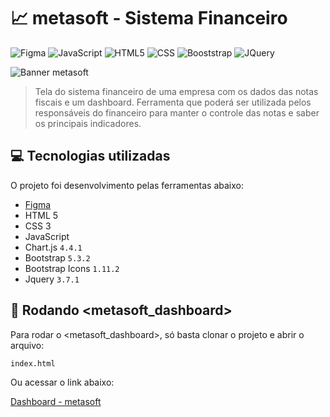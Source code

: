 # 📈 metasoft - Sistema Financeiro

![Figma](https://img.shields.io/badge/-Figma-333333?style=flat&logo=figma&logoColor=007ACC)
![JavaScript](https://img.shields.io/badge/-JavaScript-333333?style=flat&logo=javascript)
![HTML5](https://img.shields.io/badge/-HTML5-333333?style=flat&logo=HTML5)
![CSS](https://img.shields.io/badge/-CSS-333333?style=flat&logo=CSS3&logoColor=1572B6)
![Booststrap](https://img.shields.io/badge/-Booststrap-333333?style=flat&logo=bootstrap&logoColor=1572B6)
![JQuery](https://img.shields.io/badge/-Jquery-333333?style=flat&logo=jquery&logoColor=1572B6)



<img src="./assets/img/banner.png" alt="Banner metasoft">

> Tela do sistema financeiro de uma empresa com os
dados das notas fiscais e um dashboard. Ferramenta que poderá ser utilizada pelos responsáveis do financeiro para manter o controle das notas e saber os principais indicadores.

## 💻 Tecnologias utilizadas

O projeto foi desenvolvimento pelas ferramentas abaixo:

- [Figma](https://www.figma.com/proto/bWCBozPfIPOiwH90D0jqe4/Teste-TechNation---Jo%C3%A3o-Marcos?page-id=0%3A1&type=design&node-id=130-197&viewport=390%2C125%2C0.36&t=gbsLKHkl3XCldSkw-1&scaling=scale-down&mode=design)
- HTML 5
- CSS 3
- JavaScript
- Chart.js `4.4.1`
- Bootstrap `5.3.2`
- Bootstrap Icons `1.11.2`
- Jquery `3.7.1`


## 🚀 Rodando <metasoft_dashboard>

Para rodar o <metasoft_dashboard>, só basta clonar o projeto e abrir o arquivo:

```
index.html
```

Ou acessar o link abaixo:

[Dashboard - metasoft]()
